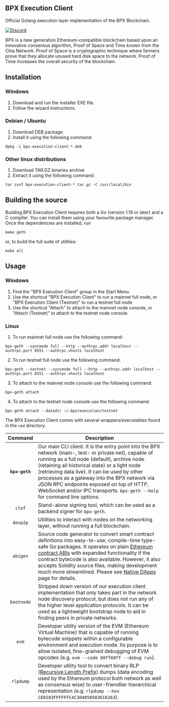 ## BPX Execution Client

Official Golang execution layer implementation of the BPX Blockchain.

[![Discord](https://img.shields.io/discord/940233080982077441?label=discord&logo=discord)](https://discord.gg/aKdG6UvTnG)

BPX is a new generation Ethereum-compatible blockchain based upon an innovative consensus algorithm, Proof of Space and Time known from the Chia Network. Proof of Space is a cryptographic technique where farmers prove that they allocate unused hard disk space to the network. Proof of Time increases the overall security of the blockchain.

## Installation

### Windows
1. Download and run the installer EXE file.
2. Follow the wizard instructions.
### Debian / Ubuntu
1. Download DEB package
2. Install it using the following command:
```shell
dpkg -i bpx-execution-client-*.deb
```
### Other linux distributions
1. Download TAR.GZ binaries archive
2. Extract it using the following command:
```shell
tar zxvf bpx-execution-client-*.tar.gz -C /usr/local/bin
```

## Building the source

Building BPX Execution Client requires both a Go (version 1.19 or later) and a C compiler. You can install
them using your favourite package manager. Once the dependencies are installed, run

```shell
make geth
```

or, to build the full suite of utilities:

```shell
make all
```

## Usage

### Windows
1. Find the "BPX Execution Client" group in the Start Menu.
2. Use the shortcut "BPX Execution Client" to run a mainnet full node, or "BPX Execution Client (Testnet)" to run a testnet full node
3. Use the shortcut "Attach" to attach to the mainnet node console, or "Attach (Testnet)" to attach to the testnet node console.
### Linux
1. To run mainnet full node use the following command:
```shell
bpx-geth --syncmode full --http --authrpc.addr localhost --authrpc.port 8551 --authrpc.vhosts localhost
```
2. To run testnet full node use the following command:
```shell
bpx-geth --testnet --syncmode full --http --authrpc.addr localhost --authrpc.port 8551 --authrpc.vhosts localhost
```
3. To attach to the mainnet node console use the following command:
```shell
bpx-geth attach
```
4. To attach to the testnet node console use the following command:
```shell
bpx-geth attach --datadir ~/.bpx/execution/testnet
```

The BPX Execution Client comes with several wrappers/executables found in the `cmd`
directory.

|  Command   | Description                                                                                                                                                                                                                                                                                                                                                                                                                                                                                                                        |
| :--------: | ---------------------------------------------------------------------------------------------------------------------------------------------------------------------------------------------------------------------------------------------------------------------------------------------------------------------------------------------------------------------------------------------------------------------------------------------------------------------------------------------------------------------------------- |
| **`bpx-geth`** | Our main CLI client. It is the entry point into the BPX network (main-, test- or private net), capable of running as a full node (default), archive node (retaining all historical state) or a light node (retrieving data live). It can be used by other processes as a gateway into the BPX network via JSON RPC endpoints exposed on top of HTTP, WebSocket and/or IPC transports. `bpx-geth --help` for command line options. |
|   `clef`   | Stand-alone signing tool, which can be used as a backend signer for `bpx-geth`.                                                                                                                                                                                                                                                                                                                                                                                                                                                        |
|  `devp2p`  | Utilities to interact with nodes on the networking layer, without running a full blockchain.                                                                                                                                                                                                                                                                                                                                                                                                                                       |
|  `abigen`  | Source code generator to convert smart contract definitions into easy-to-use, compile-time type-safe Go packages. It operates on plain [Ethereum contract ABIs](https://docs.soliditylang.org/en/develop/abi-spec.html) with expanded functionality if the contract bytecode is also available. However, it also accepts Solidity source files, making development much more streamlined. Please see [Native DApps](https://geth.ethereum.org/docs/developers/dapp-developer/native-bindings) page for details.                                  |
| `bootnode` | Stripped down version of our execution client implementation that only takes part in the network node discovery protocol, but does not run any of the higher level application protocols. It can be used as a lightweight bootstrap node to aid in finding peers in private networks.                                                                                                                                                                                                                                               |
|   `evm`    | Developer utility version of the EVM (Ethereum Virtual Machine) that is capable of running bytecode snippets within a configurable environment and execution mode. Its purpose is to allow isolated, fine-grained debugging of EVM opcodes (e.g. `evm --code 60ff60ff --debug run`).                                                                                                                                                                                                                                               |
| `rlpdump`  | Developer utility tool to convert binary RLP ([Recursive Length Prefix](https://ethereum.org/en/developers/docs/data-structures-and-encoding/rlp)) dumps (data encoding used by the Ethereum protocol both network as well as consensus wise) to user-friendlier hierarchical representation (e.g. `rlpdump --hex CE0183FFFFFFC4C304050583616263`).                                                                                                                                                                                |
